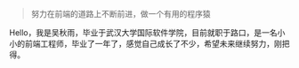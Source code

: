 > 努力在前端的道路上不断前进，做一个有用的程序猿

Hello，我是吴秋雨，毕业于武汉大学国际软件学院，目前就职于路口，是一名小小的前端工程师，毕业了一年了，感觉自己成长了不少，希望未来继续努力，刚把得。

